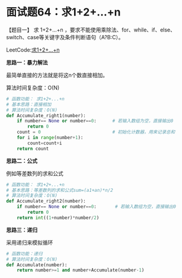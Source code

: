 # 面试题64：求1+2+…+n

【题目一】 求 1+2+...+n ，要求不能使用乘除法、for、while、if、else、switch、case等关键字及条件判断语句（A?B:C）。



LeetCode:[求1+2+…+n](https://leetcode-cn.com/problems/qiu-12n-lcof/)

**思路一：暴力解法**

最简单直接的方法就是将这n个数直接相加。

算法时间复杂度：O(N)

```Python
# 函数功能： 求1+2+...+n
# 基本思路：直接相加
# 算法时间复杂度：O(N)
def Accumulate_right1(number):
    if number== None or number==0:      # 若输入数组为空，直接输出0
        return 0
    count = 0                           # 初始化计数器，用来记录总和
    for i in range(number+1):
        count=count+i
    return count
```



**思路二：公式**

例如等差数列的求和公式

```python
# 函数功能： 求1+2+...+n
# 基本思路：等差数列的求和公式sum=(a1+an)*n/2
# 算法时间复杂度：O(N)
def Accumulate_right2(number):
    if number== None or number==0:       # 若输入数组为空，直接输出0
        return 0
    return int((1+number)*number/2)
```

**思路三：递归**

采用递归来模拟循环

```python
# 函数功能：递归
# 算法时间复杂度：O(N)
def Accumulate(number):
    return number>=1 and number+Accumulate(number-1)
```

